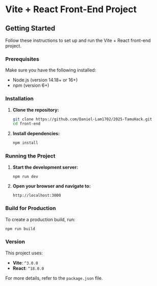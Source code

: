 # Vite + React Front-End Project

## Getting Started

Follow these instructions to set up and run the Vite + React front-end project.

### Prerequisites

Make sure you have the following installed:
- Node.js (version 14.18+ or 16+)
- npm (version 6+)

### Installation

1. **Clone the repository:**
    ```sh
    git clone https://github.com/Daniel-Lam1702/2025-TamuHack.git
    cd front-end
    ```

2. **Install dependencies:**
    ```sh
    npm install
    ```

### Running the Project

1. **Start the development server:**
    ```sh
    npm run dev
    ```

2. **Open your browser and navigate to:**
    ```
    http://localhost:3000
    ```

### Build for Production

To create a production build, run:
```sh
npm run build
```

### Version

This project uses:
- **Vite**: `^3.0.0`
- **React**: `^18.0.0`

For more details, refer to the `package.json` file.
